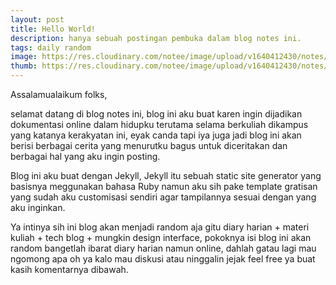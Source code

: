 ```yaml
---
layout: post
title: Hello World!
description: hanya sebuah postingan pembuka dalam blog notes ini.
tags: daily random
image: https://res.cloudinary.com/notee/image/upload/v1640412430/notes/hello-world.jpg
thumb: https://res.cloudinary.com/notee/image/upload/v1640412430/notes/hello-world.webp
---
```


Assalamualaikum folks,

selamat datang di blog notes ini, blog ini aku buat karen ingin dijadikan dokumentasi online dalam hidupku terutama selama berkuliah dikampus yang katanya kerakyatan ini, eyak canda tapi iya juga jadi blog ini akan berisi berbagai cerita yang menurutku bagus untuk diceritakan dan berbagai hal yang aku ingin posting.

Blog ini aku buat dengan Jekyll, Jekyll itu sebuah static site generator yang basisnya meggunakan bahasa Ruby namun aku sih pake template gratisan yang sudah aku customisasi sendiri agar tampilannya sesuai dengan yang aku inginkan.

Ya intinya sih ini blog akan menjadi random aja gitu diary harian + materi kuliah + tech blog + mungkin design interface, pokoknya isi blog ini akan random bangetlah ibarat diary harian namun online, dahlah gatau lagi mau ngomong apa oh ya kalo mau diskusi atau ninggalin jejak feel free ya buat kasih komentarnya dibawah.
